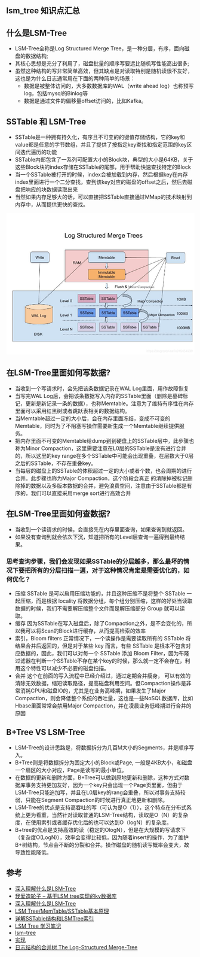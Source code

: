 ## lsm_tree 知识点汇总

## 什么是LSM-Tree
- LSM-Tree全称是Log Structured Merge Tree，是一种分层，有序，面向磁盘的数据结构;
- 其核心思想是充分了利用了，磁盘批量的顺序写要远比随机写性能高出很多;
- 虽然这种结构的写非常简单高效，但其缺点是对读取特别是随机读很不友好，这也是为什么日志通常用在下面的两种简单的场景：
    + 数据是被整体访问的，大多数数据库的WAL（write ahead log）也称预写log，包括mysql的Binlog等
    + 数据是通过文件的偏移量offset访问的，比如Kafka。

## SSTable 和 LSM-Tree
- SSTable是一种拥有持久化，有序且不可变的的键值存储结构，它的key和value都是任意的字节数组，并且了提供了按指定key查找和指定范围的key区间迭代遍历的功能
- SSTable内部包含了一系列可配置大小的Block块，典型的大小是64KB，关于这些Block块的index存储在SSTable的尾部，用于帮助快速查找特定的Block
- 当一个SSTable被打开的时候，index会被加载到内存，然后根据key在内存index里面进行一个二分查找，查到该key对应的磁盘的offset之后，然后去磁盘把响应的块数据读取出来
- 当然如果内存足够大的话，可以直接把SSTable直接通过MMap的技术映射到内存中，从而提供更快的查找。 

![](./../images/tree/lsm_tree/lsmtree.png)

## 在LSM-Tree里面如何写数据?
- 当收到一个写请求时，会先把该条数据记录在WAL Log里面，用作故障恢复
- 当写完WAL Log后，会把该条数据写入内存的SSTable里面（删除是墓碑标记，更新是新记录一条的数据），也称Memtable。注意为了维持有序性在内存里面可以采用红黑树或者跳跃表相关的数据结构。
- 当Memtable超过一定的大小后，会在内存里面冻结，变成不可变的Memtable，同时为了不阻塞写操作需要新生成一个Memtable继续提供服务。
- 把内存里面不可变的Memtable给dump到到硬盘上的SSTable层中，此步骤也称为Minor Compaction，这里需要注意在L0层的SSTable是没有进行合并的，所以这里的key range在多个SSTable中可能会出现重叠，在层数大于0层之后的SSTable，不存在重叠key。
- 当每层的磁盘上的SSTable的体积超过一定的大小或者个数，也会周期的进行合并。此步骤也称为Major Compaction，这个阶段会真正 的清除掉被标记删除掉的数据以及多版本数据的合并，避免浪费空间，注意由于SSTable都是有序的，我们可以直接采用merge sort进行高效合并

## 在LSM-Tree里面如何查数据?
- 当收到一个读请求的时候，会直接先在内存里面查询，如果查询到就返回。
- 如果没有查询到就会依次下沉，知道把所有的Level层查询一遍得到最终结果。

### 思考查询步骤，我们会发现如果SSTable的分层越多，那么最坏的情况下要把所有的分层扫描一遍，对于这种情况肯定是需要优化的，如何优化？
- 压缩
SSTable 是可以启用压缩功能的，并且这种压缩不是将整个 SSTable 一起压缩，而是根据 locality 将数据分组，每个组分别压缩，这样的好处当读取数据的时候，我们不需要解压缩整个文件而是解压缩部分 Group 就可以读取。
- 缓存
因为SSTable在写入磁盘后，除了Compaction之外，是不会变化的，所以我可以将Scan的Block进行缓存，从而提高检索的效率
- 索引，Bloom filters
正常情况下，一个读操作是需要读取所有的 SSTable 将结果合并后返回的，但是对于某些 key 而言，有些 SSTable 是根本不包含对应数据的，因此，我们可以对每一个 SSTable 添加 Bloom Filter，因为布隆过滤器在判断一个SSTable不存在某个key的时候，那么就一定不会存在，利用这个特性可以减少不必要的磁盘扫描。
- 合并
这个在前面的写入流程中已经介绍过，通过定期合并瘦身， 可以有效的清除无效数据，缩短读取路径，提高磁盘利用空间。但Compaction操作是非常消耗CPU和磁盘IO的，尤其是在业务高峰期，如果发生了Major Compaction，则会降低整个系统的吞吐量，这也是一些NoSQL数据库，比如Hbase里面常常会禁用Major Compaction，并在凌晨业务低峰期进行合并的原因

## B+Tree VS LSM-Tree
- LSM-Tree的设计思路是，将数据拆分为几百M大小的Segments，并是顺序写入。
- B+Tree则是将数据拆分为固定大小的Block或Page, 一般是4KB大小，和磁盘一个扇区的大小对应，Page是读写的最小单位。
- 在数据的更新和删除方面，B+Tree可以做到原地更新和删除，这种方式对数据库事务支持更加友好，因为一个key只会出现一个Page页里面，但由于LSM-Tree只能追加写，并且在L0层key的rang会重叠，所以对事务支持较弱，只能在Segment Compaction的时候进行真正地更新和删除。
- LSM-Tree的优点是支持高吞吐的写（可认为是O（1）），这个特点在分布式系统上更为看重，当然针对读取普通的LSM-Tree结构，读取是O（N）的复杂度，在使用索引或者缓存优化后的也可以达到O（logN）的复杂度。
- B+tree的优点是支持高效的读（稳定的OlogN），但是在大规模的写请求下（复杂度O(LogN)），效率会变得比较低，因为随着insert的操作，为了维护B+树结构，节点会不断的分裂和合并。操作磁盘的随机读写概率会变大，故导致性能降低。

## 参考
- [深入理解什么是LSM-Tree](https://blog.csdn.net/u010454030/article/details/90414063)
- [我爱造轮子 – 基于LSM tree实现的kv数据库](https://www.gogodjzhu.com/201911/kv-database-keydb/)
- [深入理解什么是LSM-Tree](https://cloud.tencent.com/developer/article/1441835)
- [LSM Tree/MemTable/SSTable基本原理](https://www.jianshu.com/p/7c62e5f3b24b)
- [详解SSTable结构和LSMTree索引](https://blog.csdn.net/weixin_34378767/article/details/85512800?depth_1-utm_source=distribute.pc_relevant.none-task&utm_source=distribute.pc_relevant.none-task)
- [LSM Tree 学习笔记](http://blog.fatedier.com/2016/06/15/learn-lsm-tree/)
- [lsm-tree](https://zhuanlan.zhihu.com/p/38810568)
- [实现](https://github.com/alanpx/learn/blob/master/go/algorithm/lsm.go)
- [日志结构的合并树 The Log-Structured Merge-Tree](http://www.cnblogs.com/siegfang/archive/2013/01/12/lsm-tree.html)